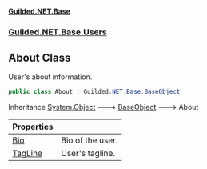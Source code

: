 #### [Guilded.NET.Base](Guilded_NET_Base.md 'Guilded.NET.Base')
### [Guilded.NET.Base.Users](Guilded_NET_Base.md#Guilded_NET_Base_Users 'Guilded.NET.Base.Users')
## About Class
User's about information.  
```csharp
public class About : Guilded.NET.Base.BaseObject
```

Inheritance [System.Object](https://docs.microsoft.com/en-us/dotnet/api/System.Object 'System.Object') &#129106; [BaseObject](BaseObject.md 'Guilded.NET.Base.BaseObject') &#129106; About  

| Properties | |
| :--- | :--- |
| [Bio](About_Bio.md 'Guilded.NET.Base.Users.About.Bio') | Bio of the user.<br/> |
| [TagLine](About_TagLine.md 'Guilded.NET.Base.Users.About.TagLine') | User's tagline.<br/> |
